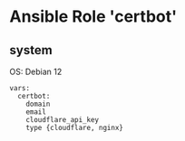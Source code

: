 # Ansible Role 'certbot'

## system
OS: Debian 12

```
vars:
  certbot:
    domain
    email
    cloudflare_api_key
    type {cloudflare, nginx}
```
